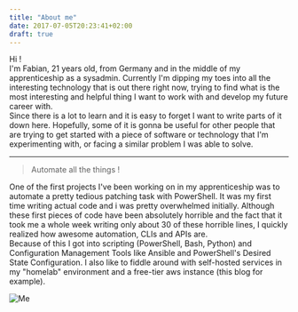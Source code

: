 ```yaml
---
title: "About me"
date: 2017-07-05T20:23:41+02:00
draft: true
---
```


Hi !  
I'm Fabian, 21 years old, from Germany and in the middle of my apprenticeship as a sysadmin. Currently I'm dipping my toes into all the interesting technology that is out there right now, trying to find what is the most interesting and helpful thing I want to work with and develop my future career with.  
Since there is a lot to learn and it is easy to forget I want to write parts of it down here. Hopefully, some of it is gonna be useful for other people that are trying to get started with a piece of software or technology that I'm experimenting with, or facing a similar problem I was able to solve.

-----
> Automate all the things !

One of the first projects I've been working on in my apprenticeship was to automate a pretty tedious patching task with PowerShell. It was my first time writing actual code and i was pretty overwhelmed initially. Although these first pieces of code have been absolutely horrible and the fact that it took me a whole week writing only about 30 of these horrible lines, I quickly realized how awesome automation, CLIs and APIs are.  
Because of this I got into scripting (PowerShell, Bash, Python) and Configuration Management Tools like Ansible and PowerShell's Desired State Configuration. I also like to fiddle around with self-hosted services in my "homelab" environment and a free-tier aws instance (this blog for example).


![Me](/img/Foto.jpg)
